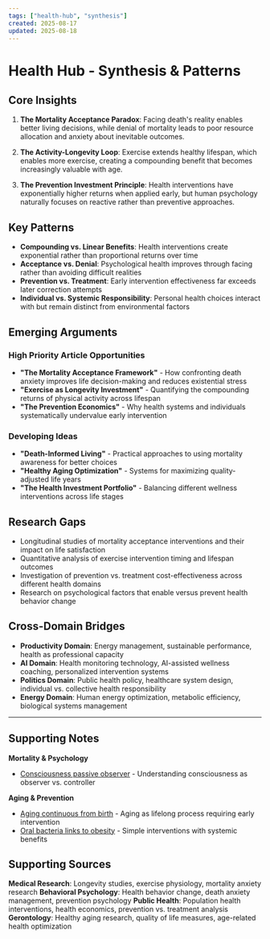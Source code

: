 ```yaml
---
tags: ["health-hub", "synthesis"]
created: 2025-08-17
updated: 2025-08-18
---
```


# Health Hub - Synthesis & Patterns

## Core Insights

1. **The Mortality Acceptance Paradox**: Facing death's reality enables better living decisions, while denial of mortality leads to poor resource allocation and anxiety about inevitable outcomes.

2. **The Activity-Longevity Loop**: Exercise extends healthy lifespan, which enables more exercise, creating a compounding benefit that becomes increasingly valuable with age.

3. **The Prevention Investment Principle**: Health interventions have exponentially higher returns when applied early, but human psychology naturally focuses on reactive rather than preventive approaches.

## Key Patterns

- **Compounding vs. Linear Benefits**: Health interventions create exponential rather than proportional returns over time
- **Acceptance vs. Denial**: Psychological health improves through facing rather than avoiding difficult realities
- **Prevention vs. Treatment**: Early intervention effectiveness far exceeds later correction attempts
- **Individual vs. Systemic Responsibility**: Personal health choices interact with but remain distinct from environmental factors

## Emerging Arguments

### High Priority Article Opportunities

- **"The Mortality Acceptance Framework"** - How confronting death anxiety improves life decision-making and reduces existential stress
- **"Exercise as Longevity Investment"** - Quantifying the compounding returns of physical activity across lifespan
- **"The Prevention Economics"** - Why health systems and individuals systematically undervalue early intervention

### Developing Ideas

- **"Death-Informed Living"** - Practical approaches to using mortality awareness for better choices
- **"Healthy Aging Optimization"** - Systems for maximizing quality-adjusted life years
- **"The Health Investment Portfolio"** - Balancing different wellness interventions across life stages

## Research Gaps

- Longitudinal studies of mortality acceptance interventions and their impact on life satisfaction
- Quantitative analysis of exercise intervention timing and lifespan outcomes
- Investigation of prevention vs. treatment cost-effectiveness across different health domains
- Research on psychological factors that enable versus prevent health behavior change

## Cross-Domain Bridges

- **Productivity Domain**: Energy management, sustainable performance, health as professional capacity
- **AI Domain**: Health monitoring technology, AI-assisted wellness coaching, personalized intervention systems
- **Politics Domain**: Public health policy, healthcare system design, individual vs. collective health responsibility
- **Energy Domain**: Human energy optimization, metabolic efficiency, biological systems management

---

## Supporting Notes

**Mortality & Psychology**
- [Consciousness passive observer](health-consciousness-passive-observer.md) - Understanding consciousness as observer vs. controller

**Aging & Prevention** 
- [Aging continuous from birth](health-aging-continuous-birth.md) - Aging as lifelong process requiring early intervention
- [Oral bacteria links to obesity](health-oral-bacteria-obesity-link.md) - Simple interventions with systemic benefits

## Supporting Sources

**Medical Research**: Longevity studies, exercise physiology, mortality anxiety research
**Behavioral Psychology**: Health behavior change, death anxiety management, prevention psychology
**Public Health**: Population health interventions, health economics, prevention vs. treatment analysis
**Gerontology**: Healthy aging research, quality of life measures, age-related health optimization